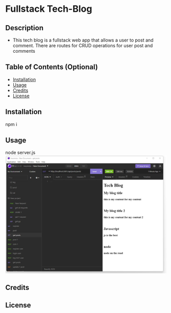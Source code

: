 # Fullstack Tech-Blog

## Description

- This tech blog is a fullstack web app that allows a user to post and comment.  There are routes for CRUD operations for user post and comments

## Table of Contents (Optional)

- [Installation](#installation)
- [Usage](#usage)
- [Credits](#credits)
- [License](#license)

## Installation

npm i

## Usage

node server.js
![demo](./images/CH14.jpg)

## Credits


## License
